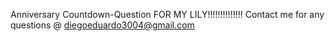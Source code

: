 Anniversary Countdown-Question FOR MY LILY!!!!!!!!!!!!!!
Contact me for any questions @ diegoeduardo3004@gmail.com
